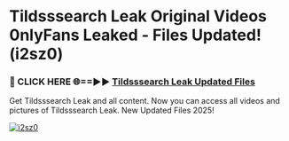 # Tildsssearch Leak Original Videos 0nlyFans Leaked - Files Updated! (i2sz0)

<h3>🔴 CLICK HERE 🌐==►► <a href="https://tinyurl.com/3hn5wdd3" rel="nofollow">Tildsssearch Leak Updated Files</a></h3>

Get Tildsssearch Leak and all content. Now you can access all videos and pictures of Tildsssearch Leak. New Updated Files 2025!

[![i2sz0](https://i.imgur.com/4HnBqBT.gif)](https://tinyurl.com/3hn5wdd3)

